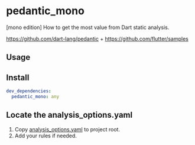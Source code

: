 # pedantic_mono

[mono edition] How to get the most value from Dart static analysis.

https://github.com/dart-lang/pedantic + https://github.com/flutter/samples

## Usage

## Install

```yaml
dev_dependencies:
  pedantic_mono: any
```

## Locate the analysis_options.yaml

1. Copy [analysis_options.yaml](https://github.com/mono0926/pedantic_mono/blob/master/example/analysis_options.yaml) to project root.
2. Add your rules if needed.